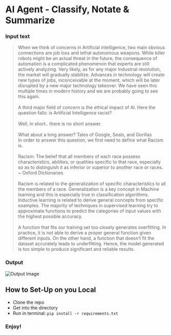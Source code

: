 # AI Agent - Classify, Notate & Summarize

### Input text
> When we think of concerns in Artificial intelligence, two main obvious connections are job loss and lethal autonomous weapons. While killer robots might be an actual threat in the future, the consequence of automation is a complicated phenomenon that experts are still actively analyzing. Very likely, as for any major Industrial revolution, the market will gradually stabilize. Advances in technology will create new types of jobs, inconceivable at the moment, which will be later disrupted by a new major technology takeover. We have seen this multiple times in modern history and we are probably going to see this again. <br><br>A third major field of concern is the ethical impact of AI. Here the question falls: is Artificial Intelligence racist? <br><br>Well, in short.. there is no short answer. <br><br>What about a long answer? Tales of Google, Seals, and Gorillas<br> In order to answer this question, we first need to define what Racism is. <br><br>Racism: The belief that all members of each race possess characteristics, abilities, or qualities specific to that race, especially so as to distinguish it as inferior or superior to another race or races. ~ Oxford Dictionaries <br><br>Racism is related to the generalization of specific characteristics to all the members of a race. Generalization is a key concept in Machine learning and this is especially true in classification algorithms. Inductive learning is related to derive general concepts from specific examples. The majority of techniques in supervised learning try to approximate functions to predict the categories of input values with the highest possible accuracy. <br><br>A function that fits our training set too closely generates overfitting. In practice, it is not able to derive a proper general function given different inputs. On the other hand, a function that doesn’t fit the dataset accurately leads to underfitting. Hence, the model generated is too simple to produce significant and reliable results.

### Output
![Output Image](<https://media-hosting.imagekit.io//b2bfb5cb41724a08/Ai%20agent%20project%20result.jpg?Expires=1837336052&Key-Pair-Id=K2ZIVPTIP2VGHC&Signature=KiRD7k-CkDKPJLrxIDpZmElnKXpjBmLSnpO03SBHhOHKacYBzscH-63yNdjJleo3nB6SThJAug40g9jN~~N~WKLYcwj2UIFJKxCh9uq-k8GFrE66mUbQ9rREQzF5bUfvLB507wpYE3oRquHitTJEFQxgyXFVaKuzh4kRjBcmJQjGrW9FkzZFLJdFj5by-LTjstyOgudA3kjWjmE7b8pK3~jXmKMFV28bUydtEs-xhon3dyDlkYVoGVGmR035wEypO0GUboHq48ShKV8EmvR0FUsU3bTiPtfvWkR79Zoy6jvF0h0ncajDYfyc8xBMLSPCPEISF5J~-YlbUgessQjPhQ__>)

## How to Set-Up on you Local

- Clone the repo
- Get into the directory
- Run in terminal: ```pip install -r requirements.txt```

### Enjoy!
